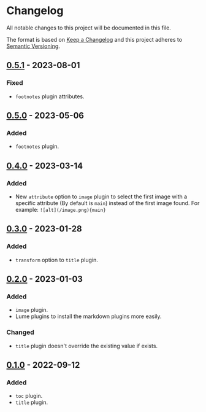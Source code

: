 <!-- deno-fmt-ignore-file -->

# Changelog
All notable changes to this project will be documented in this file.

The format is based on [Keep a Changelog](http://keepachangelog.com/) and this
project adheres to [Semantic Versioning](http://semver.org/).

## [0.5.1] - 2023-08-01
### Fixed
- `footnotes` plugin attributes.

## [0.5.0] - 2023-05-06
### Added
- `footnotes` plugin.

## [0.4.0] - 2023-03-14
### Added
- New `attribute` option to `image` plugin to select the first image
  with a specific attribute (By default is `main`) instead of the first image found.
  For example: `![alt](/image.png){main}`

## [0.3.0] - 2023-01-28
### Added
- `transform` option to `title` plugin.

## [0.2.0] - 2023-01-03
### Added
- `image` plugin.
- Lume plugins to install the markdown plugins more easily.

### Changed
- `title` plugin doesn't override the existing value if exists.

## [0.1.0] - 2022-09-12
### Added
- `toc` plugin.
- `title` plugin.

[0.5.1]: https://github.com/lumeland/markdown-plugins/compare/v0.5.0...v0.5.1
[0.5.0]: https://github.com/lumeland/markdown-plugins/compare/v0.4.0...v0.5.0
[0.4.0]: https://github.com/lumeland/markdown-plugins/compare/v0.3.0...v0.4.0
[0.3.0]: https://github.com/lumeland/markdown-plugins/compare/v0.2.0...v0.3.0
[0.2.0]: https://github.com/lumeland/markdown-plugins/compare/v0.1.0...v0.2.0
[0.1.0]: https://github.com/lumeland/markdown-plugins/releases/tag/v0.1.0
